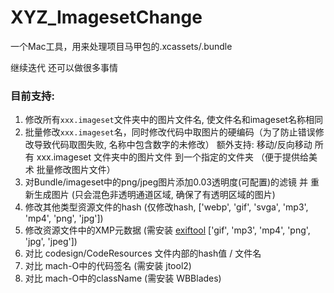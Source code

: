 # XYZ_ImagesetChange

一个Mac工具，用来处理项目马甲包的.xcassets/.bundle

继续迭代 还可以做很多事情

### 目前支持:
1. 修改所有```xxx.imageset```文件夹中的图片文件名, 使文件名和imageset名称相同
2. 批量修改```xxx.imageset```名，同时修改代码中取图片的硬编码（为了防止错误修改导致代码取图失败, 名称中包含数字的未修改）
    额外支持: 移动/反向移动 所有 xxx.imageset 文件夹中的图片文件 到一个指定的文件夹 （便于提供给美术 批量修改图片文件）
3. 对Bundle/imageset中的png/jpeg图片添加0.03透明度(可配置)的滤镜 并 重新生成图片 (只会混色非透明通道区域, 确保了有透明区域的图片)
4. 修改其他类型资源文件的hash (仅修改hash, ['webp', 'gif', 'svga', 'mp3', 'mp4', 'png', 'jpg'])
5. 修改资源文件中的XMP元数据 (需安装 [exiftool](https://exiftool.org/)  ['gif', 'mp3', 'mp4', 'png', 'jpg', 'jpeg'])
6. 对比 codesign/CodeResources 文件内部的hash值 / 文件名
7. 对比 mach-O中的代码签名 (需安装 jtool2)
8. 对比 mach-O中的className (需安装 WBBlades) 
